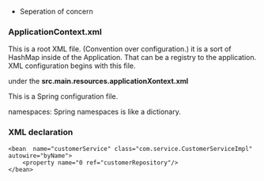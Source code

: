 

 - Seperation of concern



### ApplicationContext.xml

This is a root XML file.
(Convention over configuration.)
it is a sort of HashMap inside of the Application.
That can be a registry to the application.
XML configuration begins with this file.

under the **src.main.resources.applicationXontext.xml**

This is a Spring configuration file.

namespaces:
Spring namespaces is like a dictionary.

### XML declaration

    <bean  name="customerService" class="com.service.CustomerServiceImpl" autowire="byName">
        <property name="0 ref="customerRepository"/>
    </bean>
